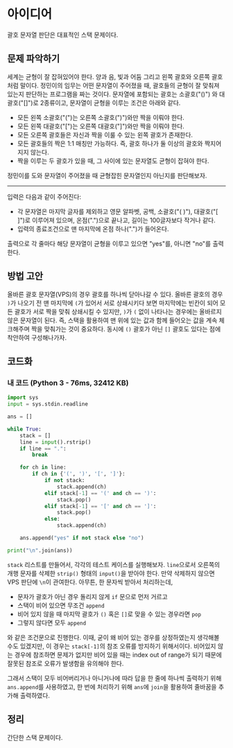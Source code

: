 # 아이디어
괄호 문자열 판단은 대표적인 스택 문제이다.

## 문제 파악하기
세계는 균형이 잘 잡혀있어야 한다. 양과 음, 빛과 어둠 그리고 왼쪽 괄호와 오른쪽 괄호처럼 말이다. 정민이의 임무는 어떤 문자열이 주어졌을 때, 괄호들의 균형이 잘 맞춰져 있는지 판단하는 프로그램을 짜는 것이다. 문자열에 포함되는 괄호는 소괄호("()") 와 대괄호("[]")로 2종류이고, 문자열이 균형을 이루는 조건은 아래와 같다.

- 모든 왼쪽 소괄호("(")는 오른쪽 소괄호(")")와만 짝을 이뤄야 한다.
- 모든 왼쪽 대괄호("[")는 오른쪽 대괄호("]")와만 짝을 이뤄야 한다.
- 모든 오른쪽 괄호들은 자신과 짝을 이룰 수 있는 왼쪽 괄호가 존재한다.
- 모든 괄호들의 짝은 1:1 매칭만 가능하다. 즉, 괄호 하나가 둘 이상의 괄호와 짝지어지지 않는다.
- 짝을 이루는 두 괄호가 있을 때, 그 사이에 있는 문자열도 균형이 잡혀야 한다.

정민이를 도와 문자열이 주어졌을 때 균형잡힌 문자열인지 아닌지를 판단해보자.

---

입력은 다음과 같이 주어진다:
- 각 문자열은 마지막 글자를 제외하고 영문 알파벳, 공백, 소괄호("( )"), 대괄호("[ ]")로 이루어져 있으며, 온점(".")으로 끝나고, 길이는 100글자보다 작거나 같다.
- 입력의 종료조건으로 맨 마지막에 온점 하나(".")가 들어온다.

출력으로 각 줄마다 해당 문자열이 균형을 이루고 있으면 "yes"를, 아니면 "no"를 출력한다.

## 방법 고안
올바른 괄호 문자열(VPS)의 경우 괄호를 하나씩 닫아나갈 수 있다. 올바른 괄호의 경우 `)`가 나오기 전 맨 마지막에 `(`가 있어서 서로 상쇄시키다 보면 마지막에는 빈칸이 되어 모든 괄호가 서로 짝을 맞춰 상쇄시킬 수 있지만, `)`가 `(` 없이 나타나는 경우에는 올바르지 않은 문자열이 된다. 즉, 스택을 활용하여 맨 위에 있는 값과 함께 들어오는 값을 계속 체크해주며 짝을 맞춰가는 것이 중요하다. 동시에 `()` 괄호가 아닌 `[]` 괄호도 있다는 점에 착안하여 구성해나가자.

## 코드화
### 내 코드 (Python 3 - 76ms, 32412 KB)
```python
import sys
input = sys.stdin.readline

ans = []

while True:
    stack = []
    line = input().rstrip()
    if line == ".":
        break

    for ch in line:
        if ch in {'(', ')', '[', ']'}:
            if not stack:
                stack.append(ch)
            elif stack[-1] == '(' and ch == ')':
                stack.pop()
            elif stack[-1] == '[' and ch == ']':
                stack.pop()
            else:
                stack.append(ch)

    ans.append("yes" if not stack else "no")

print("\n".join(ans))
```

`stack` 리스트를 만들어서, 각각의 테스트 케이스를 실행해보자. `line`으로서 오른쪽의 개행 문자를 삭제한 `strip()` 형태의 `input()`을 받아야 한다. 만약 삭제하지 않으면 VPS 판단에 `\n`이 관여한다. 아무튼, 한 문자씩 받아서 처리하는데,
- 문자가 괄호가 아닌 경우 돌리지 않게 `if` 문으로 먼저 거르고
- 스택이 비어 있으면 무조건 `append`
- 비어 있지 않을 때 마지막 괄호가 `()` 혹은 `[]`로 맞을 수 있는 경우라면 `pop`
- 그렇지 않다면 모두 `append`

와 같은 조건문으로 진행한다. 이때, 굳이 왜 비어 있는 경우를 상정하였는지 생각해볼 수도 있겠지만, 이 경우는 `stack[-1]`의 참조 오류를 방지하기 위해서이다. 비어있지 않는 경우에 참조하면 문제가 없지만 비어 있을 때는 index out of range가 되기 때문에 잘못된 참조로 오류가 발생함을 유의해야 한다.

그래서 스택이 모두 비어버리거나 아니거나에 따라 답을 한 줄에 하나씩 출력하기 위해 `ans.append`를 사용하였고, 한 번에 처리하기 위해 `ans`에 `join`을 활용하여 줄바꿈을 추가해 출력하였다.

## 정리
간단한 스택 문제이다.
